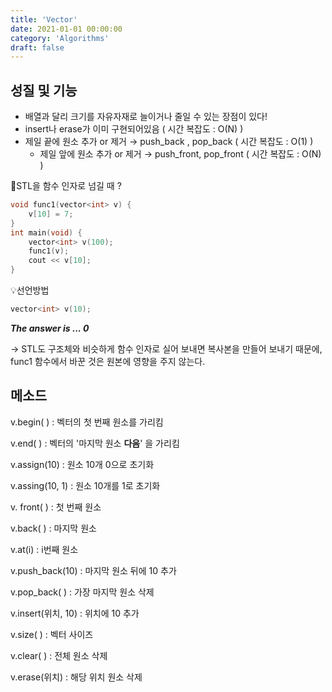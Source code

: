 ```yaml
---
title: 'Vector'
date: 2021-01-01 00:00:00
category: 'Algorithms'
draft: false 
--- 
```


## 성질 및 기능

- 배열과 달리 크기를 자유자재로 늘이거나 줄일 수 있는 장점이 있다!
- insert나 erase가 이미 구현되어있음 ( 시간 복잡도 : O(N) )
- 제일 끝에 원소 추가 or 제거 → push_back , pop_back ( 시간 복잡도 : O(1) )
    - 제일 앞에 원소 추가 or 제거 → push_front, pop_front ( 시간 복잡도 : O(N) )

🤔STL을 함수 인자로 넘길 때 ?

```cpp
void func1(vector<int> v) {
	v[10] = 7;
}
int main(void) {
	vector<int> v(100);
	func1(v);
	cout << v[10];
}
```

💡선언방법

```cpp
vector<int> v(10);
```

***The answer is ... 0***

→ STL도 구조체와 비슷하게 함수 인자로 실어 보내면 복사본을 만들어 보내기 때문에, func1 함수에서 바꾼 것은 원본에 영향을 주지 않는다.

## 메소드

v.begin( ) : 벡터의 첫 번째 원소를 가리킴

v.end( ) : 벡터의 '마지막 원소 **다음**' 을 가리킴

v.assign(10) : 원소 10개 0으로 초기화

v.assing(10, 1) : 원소 10개를 1로 초기화

v. front( ) : 첫 번째 원소

v.back( ) : 마지막 원소

v.at(i) : i번째 원소

v.push_back(10) : 마지막 원소 뒤에 10 추가

v.pop_back( ) : 가장 마지막 원소 삭제

v.insert(위치, 10) : 위치에 10 추가

v.size( ) : 벡터 사이즈

v.clear( ) : 전체 원소 삭제

v.erase(위치) : 해당 위치 원소 삭제